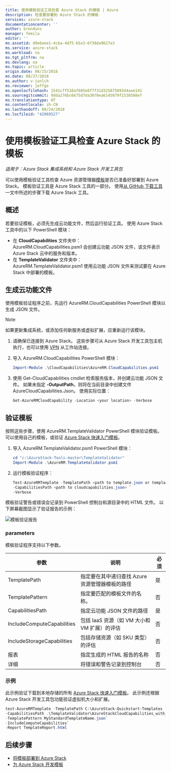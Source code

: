 ```yaml
---
title: 使用模板验证工具检查 Azure Stack 的模板 | Azure
description: 检查要部署到 Azure Stack 的模板
services: azure-stack
documentationcenter: ''
author: brenduns
manager: femila
editor: ''
ms.assetid: d9e6aee1-4cba-4df5-b5a3-6f38da9627a3
ms.service: azure-stack
ms.workload: na
ms.tgt_pltfrm: na
ms.devlang: na
ms.topic: article
origin.date: 08/15/2018
ms.date: 08/27/2018
ms.author: v-junlch
ms.reviewer: jeffgo
ms.openlocfilehash: 1541cff510af685e8f7f31d32587589344aae141
ms.sourcegitcommit: 9dda276bc6675d7da3070ea6145079f1538588ef
ms.translationtype: HT
ms.contentlocale: zh-CN
ms.lasthandoff: 08/24/2018
ms.locfileid: "42869527"
---
```

# <a name="check-your-templates-for-azure-stack-with-the-template-validation-tool"></a>使用模板验证工具检查 Azure Stack 的模板

*适用于：Azure Stack 集成系统和 Azure Stack 开发工具包*

可以使用模板验证工具检查 Azure 资源管理器[模板](azure-stack-arm-templates.md)是否已准备好部署到 Azure Stack。 模板验证工具是 Azure Stack 工具的一部分。 使用[从 GitHub 下载工具](azure-stack-powershell-download.md)一文中所述的步骤下载 Azure Stack 工具。

## <a name="overview"></a>概述

若要验证模板，必须先生成云功能文件，然后运行验证工具。 使用 Azure Stack 工具中的以下 PowerShell 模块：

- 在 **CloudCapabilities** 文件夹中：<br>         AzureRM.CloudCapabilities.psm1 会创建云功能 JSON 文件，该文件表示 Azure Stack 云中的服务和版本。
- 在 **TemplateValidator** 文件夹中：<br>
AzureRM.TemplateValidator.psm1 使用云功能 JSON 文件来测试要在 Azure Stack 中部署的模板。

## <a name="build-the-cloud-capabilities-file"></a>生成云功能文件

使用模板验证程序之前，先运行 AzureRM.CloudCapabilities PowerShell 模块以生成 JSON 文件。

>[!NOTE]
>如果更新集成系统，或添加任何新服务或虚拟扩展，应重新运行该模块。

1. 请确保已连接到 Azure Stack。 这些步骤可从 Azure Stack 开发工具包主机执行，也可以使用 [VPN](azure-stack-connect-azure-stack.md#connect-to-azure-stack-with-vpn) 从工作站连接。
2. 导入 AzureRM.CloudCapabilities PowerShell 模块：

    ```PowerShell
    Import-Module .\CloudCapabilities\AzureRM.CloudCapabilities.psm1
    ```

3. 使用 Get-CloudCapabilities cmdlet 检索服务版本，并创建云功能 JSON 文件。 如果未指定 **-OutputPath**，则将在当前目录中创建文件 AzureCloudCapabilities.Json。 使用实际位置：

    ```PowerShell
    Get-AzureRMCloudCapability -Location <your location> -Verbose
    ```

## <a name="validate-templates"></a>验证模板

按照这些步骤，使用 AzureRM.TemplateValidator PowerShell 模块验证模板。 可以使用自己的模板，或验证 [Azure Stack 快速入门模板](https://github.com/Azure/AzureStack-QuickStart-Templates)。

1. 导入 AzureRM.TemplateValidator.psm1 PowerShell 模块：

    ```PowerShell
    cd "c:\AzureStack-Tools-master\TemplateValidator"
    Import-Module .\AzureRM.TemplateValidator.psm1
    ```

2. 运行模板验证程序：

    ```PowerShell
    Test-AzureRMTemplate -TemplatePath <path to template.json or template folder> `
    -CapabilitiesPath <path to cloudcapabilities.json> `
    -Verbose
    ```

模板验证警告或错误会记录到 PowerShell 控制台和源目录中的 HTML 文件。 以下屏幕截图显示了验证报告的示例：

![模板验证报告](./media/azure-stack-validate-templates/image1.png)

### <a name="parameters"></a>parameters

模板验证程序支持以下参数。

| 参数 | 说明 | 必须 |
| ----- | -----| ----- |
| TemplatePath | 指定要在其中递归查找 Azure 资源管理器模板的路径 | 是 | 
| TemplatePattern | 指定要匹配的模板文件的名称。 | 否 |
| CapabilitiesPath | 指定云功能 JSON 文件的路径 | 是 | 
| IncludeComputeCapabilities | 包括 IaaS 资源（如 VM 大小和 VM 扩展）的评估 | 否 |
| IncludeStorageCapabilities | 包括存储资源（如 SKU 类型）的评估 | 否 |
| 报表 | 指定生成的 HTML 报告的名称 | 否 |
| 详细 | 将错误和警告记录到控制台 | 否|

### <a name="examples"></a>示例

此示例验证下载到本地存储的所有 [Azure Stack 快速入门模板](https://github.com/Azure/AzureStack-QuickStart-Templates)。 此示例还根据 Azure Stack 开发工具包功能验证虚拟机大小和扩展。

```PowerShell
test-AzureRMTemplate -TemplatePath C:\AzureStack-Quickstart-Templates `
-CapabilitiesPath .\TemplateValidator\AzureStackCloudCapabilities_with_AddOns_20170627.json `
-TemplatePattern MyStandardTemplateName.json`
-IncludeComputeCapabilities`
-Report TemplateReport.html
```

## <a name="next-steps"></a>后续步骤

- [将模板部署到 Azure Stack](azure-stack-arm-templates.md)
- [为 Azure Stack 开发模板](azure-stack-develop-templates.md)

<!-- Update_Description: wording update -->